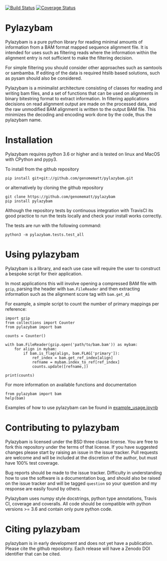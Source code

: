[![Build Status](https://travis-ci.org/genomematt/pylazybam.svg?branch=master)](https://travis-ci.org/genomematt/pylazybam)
[![Coverage Status](https://coveralls.io/repos/genomematt/pylazybam/badge.svg)](https://coveralls.io/r/genomematt/pylazybam)

Pylazybam
=========

Pylazybam is a pure python library for reading minimal amounts of information from a BAM format mapped sequence
alignment file. It is intended for uses such as filtering reads where the information within the alignment entry is not
sufficient to make the filtering decision.

For simple filtering you should consider other approaches such as samtools or sambamba. If editing of the data is
required htslib based solutions, such as pysam should also be considered.

Pylazybam is a minimalist architecture consisting of classes for reading and writing bam files, and a set of functions 
that can be used on alignments in binary bitestring format to extract information. In filtering applications decisions 
on read alignment output are made on the processed data, and the raw unmodified BAM alignment is written to the output 
BAM file. This minimizes the decoding and encoding work done by the code, thus the pylazybam name. 

Installation
============
Pylazybam requires python 3.6 or higher and is tested on linux and MacOS with CPython and pypy3.

<!-- Installing from the Python Package Index with pip is the easiest option:

    pip3 install pylazybam
-->    
To install from the github repository

    pip install git+git://github.com/genomematt/pylazybam.git

or alternatively by cloning the github repository

    git clone https://github.com/genomematt/pylazybam
    pip install pylazybam
	
Although the repository tests by continuous integration with TravisCI its good practice to run the tests locally and 
check your install works correctly.

The tests are run with the following command:

    python3 -m pylazybam.tests.test_all

Using pylazybam
===============

Pylazybam is a library, and each use case will require the user to construct a bespoke script for their application.

In most applications this will involve opening a compressed BAM file with `gzip`, parsing the header with 
`bam.FileReader` and then extracting information such as the alignment score tag with `bam.get_AS`

For example, a simple script to count the number of primary mappings per reference:

    import gzip
    from collections import Counter
    from pylazybam import bam
    
    counts = Counter()
    
    with bam.FileReader(gzip.open('path/to/bam.bam')) as mybam:    
        for align in mybam:
            if bam.is_flag(align, bam.FLAG['primary']):
                ref_index = bam.get_ref_index[align]
                refname = mybam.index_to_ref[ref_index]
                counts.update([refname,])
    
    print(counts)
    
For more information on available functions and documentation

    from pylazybam import bam
    help(bam)
 
Examples of how to use pylazybam can be found in [example_usage.ipynb](example_usage.ipynb)

Contributing to pylazybam
=========================
Pylazybam is licensed under the BSD three clause license.  You are free to fork this repository under the terms of that
 license.  If you have suggested changes please start by raising an issue in the issue tracker.  Pull requests are 
welcome and will be included at the discretion of the author, but must have 100% test coverage.

Bug reports should be made to the issue tracker.  Difficulty in understanding how to use the software is a documentation
 bug, and should also be raised on the issue tracker and will be tagged `question` so your question and my response are 
easily found by others.

Pylazybam uses numpy style docstrings, python type annotations, Travis CI, coverage and coveralls. All code should be
compatible with python versions >= 3.6 and contain only pure python code.


Citing pylazybam
================

pylazybam is in early development and does not yet have a publication. Please cite the github repository.
Each release will have a Zenodo DOI identifier that can be cited.
